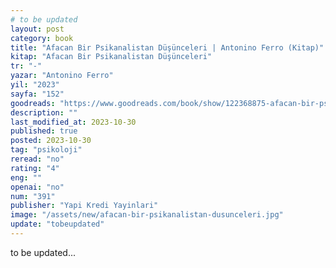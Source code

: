 ```yaml
---
# to be updated
layout: post
category: book
title: "Afacan Bir Psikanalistan Düşünceleri | Antonino Ferro (Kitap)"
kitap: "Afacan Bir Psikanalistan Düşünceleri"
tr: "-"
yazar: "Antonino Ferro"
yil: "2023"
sayfa: "152"
goodreads: "https://www.goodreads.com/book/show/122368875-afacan-bir-psikanalistan-d-nc-leri"
description: ""
last_modified_at: 2023-10-30
published: true
posted: 2023-10-30
tag: "psikoloji"
reread: "no"
rating: "4"
eng: ""
openai: "no"
num: "391"
publisher: "Yapi Kredi Yayinlari"
image: "/assets/new/afacan-bir-psikanalistan-dusunceleri.jpg"
update: "tobeupdated"
---
```


to be updated...

